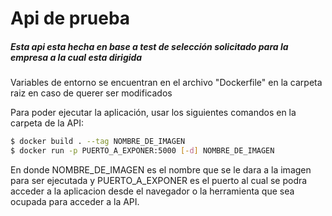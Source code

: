 # Api de prueba

##### Esta api esta hecha en base a test de selección solicitado para la empresa a la cual esta dirigida

Variables de entorno se encuentran en el archivo "Dockerfile" en la carpeta raiz en caso de querer ser modificados

Para poder ejecutar la aplicación, usar los siguientes comandos en la carpeta de la API:

```sh
$ docker build . --tag NOMBRE_DE_IMAGEN
$ docker run -p PUERTO_A_EXPONER:5000 [-d] NOMBRE_DE_IMAGEN
```

En donde NOMBRE_DE_IMAGEN es el nombre que se le dara a la imagen para ser ejecutada y PUERTO_A_EXPONER es el puerto al cual se podra acceder a la aplicacion desde el navegador o la herramienta que sea ocupada para acceder a la API.
